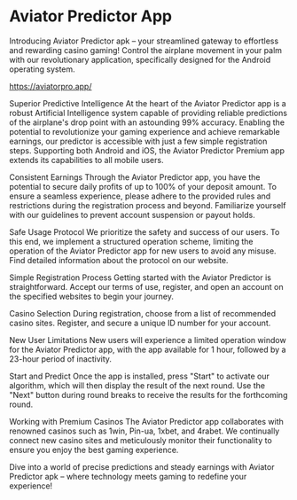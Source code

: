# Aviator Predictor App

Introducing Aviator Predictor apk – your streamlined gateway to effortless and rewarding casino gaming! Control the airplane movement in your palm with our revolutionary application, specifically designed for the Android operating system.

https://aviatorpro.app/

Superior Predictive Intelligence
At the heart of the Aviator Predictor app is a robust Artificial Intelligence system capable of providing reliable predictions of the airplane's drop point with an astounding 99% accuracy. Enabling the potential to revolutionize your gaming experience and achieve remarkable earnings, our predictor is accessible with just a few simple registration steps. Supporting both Android and iOS, the Aviator Predictor Premium app extends its capabilities to all mobile users.

Consistent Earnings
Through the Aviator Predictor app, you have the potential to secure daily profits of up to 100% of your deposit amount. To ensure a seamless experience, please adhere to the provided rules and restrictions during the registration process and beyond. Familiarize yourself with our guidelines to prevent account suspension or payout holds.

Safe Usage Protocol
We prioritize the safety and success of our users. To this end, we implement a structured operation scheme, limiting the operation of the Aviator Predictor app for new users to avoid any misuse. Find detailed information about the protocol on our website.

Simple Registration Process
Getting started with the Aviator Predictor is straightforward. Accept our terms of use, register, and open an account on the specified websites to begin your journey.

Casino Selection
During registration, choose from a list of recommended casino sites. Register, and secure a unique ID number for your account.

New User Limitations
New users will experience a limited operation window for the Aviator Predictor app, with the app available for 1 hour, followed by a 23-hour period of inactivity.

Start and Predict
Once the app is installed, press "Start" to activate our algorithm, which will then display the result of the next round. Use the "Next" button during round breaks to receive the results for the forthcoming round.

Working with Premium Casinos
The Aviator Predictor app collaborates with renowned casinos such as 1win, Pin-ua, 1xbet, and 4rabet. We continually connect new casino sites and meticulously monitor their functionality to ensure you enjoy the best gaming experience.

Dive into a world of precise predictions and steady earnings with Aviator Predictor apk – where technology meets gaming to redefine your experience!
